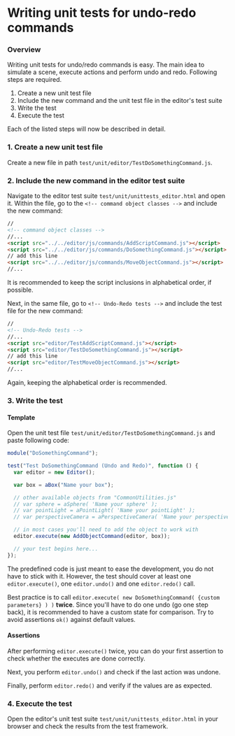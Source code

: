 # Writing unit tests for undo-redo commands

### Overview

Writing unit tests for undo/redo commands is easy.
The main idea to simulate a scene, execute actions and perform undo and redo.
Following steps are required.

1. Create a new unit test file
2. Include the new command and the unit test file in the editor's test suite
3. Write the test
4. Execute the test

Each of the listed steps will now be described in detail.

### 1. Create a new unit test file

Create a new file in path `test/unit/editor/TestDoSomethingCommand.js`.

### 2. Include the new command in the editor test suite

Navigate to the editor test suite `test/unit/unittests_editor.html` and open it.
Within the file, go to the `<!-- command object classes -->` and include the new command:

```html
//
<!-- command object classes -->
//...
<script src="../../editor/js/commands/AddScriptCommand.js"></script>
<script src="../../editor/js/commands/DoSomethingCommand.js"></script>
// add this line
<script src="../../editor/js/commands/MoveObjectCommand.js"></script>
//...
```

It is recommended to keep the script inclusions in alphabetical order, if possible.

Next, in the same file, go to `<!-- Undo-Redo tests -->` and include the test file for the new command:

```html
//
<!-- Undo-Redo tests -->
//...
<script src="editor/TestAddScriptCommand.js"></script>
<script src="editor/TestDoSomethingCommand.js"></script>
// add this line
<script src="editor/TestMoveObjectCommand.js"></script>
//...
```

Again, keeping the alphabetical order is recommended.

### 3. Write the test

#### Template

Open the unit test file `test/unit/editor/TestDoSomethingCommand.js` and paste following code:

```javascript
module("DoSomethingCommand");

test("Test DoSomethingCommand (Undo and Redo)", function () {
  var editor = new Editor();

  var box = aBox("Name your box");

  // other available objects from "CommonUtilities.js"
  // var sphere = aSphere( 'Name your sphere' );
  // var pointLight = aPointLight( 'Name your pointLight' );
  // var perspectiveCamera = aPerspectiveCamera( 'Name your perspectiveCamera' );

  // in most cases you'll need to add the object to work with
  editor.execute(new AddObjectCommand(editor, box));

  // your test begins here...
});
```

The predefined code is just meant to ease the development, you do not have to stick with it.
However, the test should cover at least one `editor.execute()`, one `editor.undo()` and one `editor.redo()` call.

Best practice is to call `editor.execute( new DoSomethingCommand( {custom parameters} ) )` **twice**. Since you'll have to do one undo (go one step back), it is recommended to have a custom state for comparison. Try to avoid assertions `ok()` against default values.

#### Assertions

After performing `editor.execute()` twice, you can do your first assertion to check whether the executes are done correctly.

Next, you perform `editor.undo()` and check if the last action was undone.

Finally, perform `editor.redo()` and verify if the values are as expected.

### 4. Execute the test

Open the editor's unit test suite `test/unit/unittests_editor.html` in your browser and check the results from the test framework.
